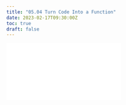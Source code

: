 ```yaml
---
title: "05.04 Turn Code Into a Function"
date: 2023-02-17T09:30:00Z
toc: true
draft: false
---
```


![Link to included file content](../../../../arduino/turn-code-into-a-function.md)
